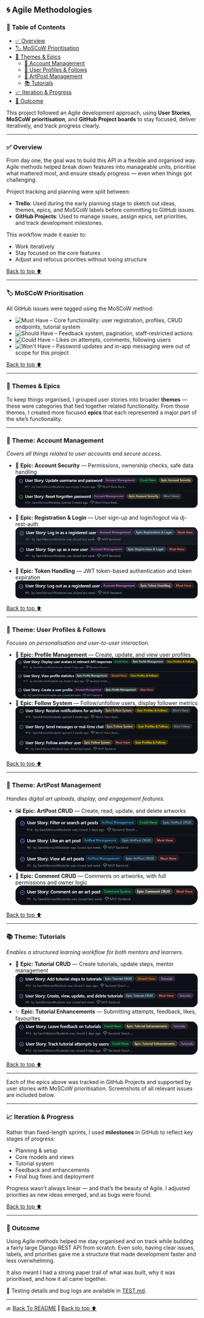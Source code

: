 ## 🌀 Agile Methodologies

### 📑 Table of Contents

- [✅ Overview](#-overview)
- [🏷️ MoSCoW Prioritisation](#-moscow-prioritisation)
- [🧩 Themes & Epics](#-themes--epics)
  - [🎯 Account Management](#-theme-account-management)
  - [👤 User Profiles & Follows](#-theme-user-profiles--follows)
  - [🎨 ArtPost Management](#-theme-artpost-management)
  - [📚 Tutorials](#-theme-tutorials)
- [📈 Iteration & Progress](#-iteration--progress)
- [🚀 Outcome](#-outcome)

This project followed an Agile development approach, using **User Stories**, **MoSCoW prioritisation**, and **GitHub Project boards** to stay focused, deliver iteratively, and track progress clearly.

---

### ✅ Overview

From day one, the goal was to build this API in a flexible and organised way. Agile methods helped break down features into manageable units, prioritise what mattered most, and ensure steady progress — even when things got challenging.

Project tracking and planning were split between:

- **Trello**: Used during the early planning stage to sketch out ideas, themes, epics, and MoSCoW labels before committing to GitHub issues.
- **GitHub Projects**: Used to manage issues, assign epics, set priorities, and track development milestones.

This workflow made it easier to:

- Work iteratively
- Stay focused on the core features
- Adjust and refocus priorities without losing structure

[Back to top ⬆️](#-agile-methodologies)

---

### 🏷️ MoSCoW Prioritisation

All GitHub issues were tagged using the MoSCoW method:

- ![Must Have](https://img.shields.io/badge/Must%20Have-critical-grey?style=flat-square&labelColor=red) – Core functionality: user registration, profiles, CRUD endpoints, tutorial system
- ![Should Have](https://img.shields.io/badge/Should%20Have-important-grey?style=flat-square&labelColor=orange) – Feedback system, pagination, staff-restricted actions
- ![Could Have](https://img.shields.io/badge/Could%20Have-optional-grey?style=flat-square&labelColor=blue) – Likes on attempts, comments, following users
- ![Won't Have](https://img.shields.io/badge/Won%27t%20Have-out%20of%20scope-grey?style=flat-square&labelColor=lightgrey) – Password updates and in-app messaging were out of scope for this project

[Back to top ⬆️](#-agile-methodologies)

---

### 🧩 Themes & Epics

To keep things organised, I grouped user stories into broader **themes** — these were categories that tied together related functionality. From those themes, I created more focused **epics** that each represented a major part of the site’s functionality.

---

### 🎯 Theme: Account Management

_Covers all things related to user accounts and secure access._

- 🔐 **Epic: Account Security** — Permissions, ownership checks, safe data handling
  ![](docs/images/1.png)

- 🔑 **Epic: Registration & Login** — User sign-up and login/logout via dj-rest-auth
  ![](docs/images/2.account-theme-epic-registration-login.png)
- 🪪 **Epic: Token Handling** — JWT token-based authentication and token expiration
  ![](docs/images/3.account-theme-epic-token-handling.png)

[Back to top ⬆️](#-agile-methodologies)

---

### 👤 Theme: User Profiles & Follows

_Focuses on personalisation and user-to-user interaction._

- 🧾 **Epic: Profile Management** — Create, update, and view user profiles
  ![](docs/images/4.theme-user-profiles-follows-Epic-Profile-Management.png)
- 🤝 **Epic: Follow System** — Follow/unfollow users, display follower metrics
  ![](docs/images/5.theme-user-profiles-follows-Epic-follow-system.png)

[Back to top ⬆️](#-agile-methodologies)

---

### 🎨 Theme: ArtPost Management

_Handles digital art uploads, display, and engagement features._

- 🖼️ **Epic: ArtPost CRUD** — Create, read, update, and delete artworks
  ![](docs/images/6.theme-artpost-management-Epic-Artpost-CRUD.png)
- 💬 **Epic: Comment CRUD** — Comments on artworks, with full permissions and owner logic
  ![](docs/images/7.theme-artpost-management-Epic-Comment-CRUD.png)

[Back to top ⬆️](#-agile-methodologies)

---

### 📚 Theme: Tutorials

_Enables a structured learning workflow for both mentors and learners._

- 🧠 **Epic: Tutorial CRUD** — Create tutorials, update steps, mentor management
  ![](docs/images/8.theme-tutorials-Epic-Tutorial-CRUD.png)
- ✨ **Epic: Tutorial Enhancements** — Submitting attempts, feedback, likes, favourites
  ![](docs/images/9.theme-tutorials-Epic-Tutorial-Enchancements.png)

[Back to top ⬆️](#-agile-methodologies)

---

Each of the epics above was tracked in GitHub Projects and supported by user stories with MoSCoW prioritisation. Screenshots of all relevant issues are included below.

---

### 📈 Iteration & Progress

Rather than fixed-length sprints, I used **milestones** in GitHub to reflect key stages of progress:

- Planning & setup
- Core models and views
- Tutorial system
- Feedback and enhancements
- Final bug fixes and deployment

Progress wasn’t always linear — and that’s the beauty of Agile. I adjusted priorities as new ideas emerged, and as bugs were found.

[Back to top ⬆️](#-agile-methodologies)

---

### 🚀 Outcome

Using Agile methods helped me stay organised and on track while building a fairly large Django REST API from scratch. Even solo, having clear issues, labels, and priorities gave me a structure that made development faster and less overwhelming.

It also meant I had a strong paper trail of what was built, why it was prioritised, and how it all came together.

🧪 Testing details and bug logs are available in [TEST.md](./TEST.md).

---

🔙 [Back To README](./README.md) **|** [Back to top ⬆️](#-agile-methodologies)

